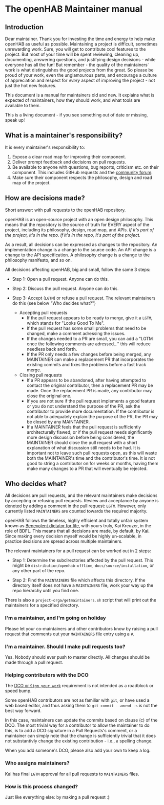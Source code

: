 # The openHAB Maintainer manual

## Introduction

Dear maintainer. Thank you for investing the time and energy to help
make openHAB as useful as possible. Maintaining a project is difficult,
sometimes unrewarding work. Sure, you will get to contribute cool
features to the project. But most of your time will be spent reviewing,
cleaning up, documenting, answering questions, and justifying design
decisions - while everyone has all the fun! But remember - the quality
of the maintainers' work is what distinguishes the good projects from
the great. So please be proud of your work, even the unglamourous parts,
and encourage a culture of appreciation and respect for *every* aspect
of improving the project - not just the hot new features.

This document is a manual for maintainers old and new. It explains what
is expected of maintainers, how they should work, and what tools are
available to them.

This is a living document - if you see something out of date or missing,
speak up!

## What is a maintainer's responsibility?

It is every maintainer's responsibility to:

1. Expose a clear road map for improving their component.
2. Deliver prompt feedback and decisions on pull requests.
3. Be available to anyone with questions, bug reports, criticism etc.
  on their component. This includes GitHub requests and the
  [community forum](https://community.openhab.org).
4. Make sure their component respects the philosophy, design and
  road map of the project.

## How are decisions made?

Short answer: with pull requests to the openHAB repository.

openHAB is an open-source project with an open design philosophy. This
means that the repository is the source of truth for EVERY aspect of the
project, including its philosophy, design, road map, and APIs. *If it's
part of the project, it's in the repo. If it's in the repo, it's part of
the project.*

As a result, all decisions can be expressed as changes to the
repository. An implementation change is a change to the source code. An
API change is a change to the API specification. A philosophy change is
a change to the philosophy manifesto, and so on.

All decisions affecting openHAB, big and small, follow the same 3 steps:

* Step 1: Open a pull request. Anyone can do this.

* Step 2: Discuss the pull request. Anyone can do this.

* Step 3: Accept (`LGTM`) or refuse a pull request. The relevant maintainers do 
this (see below "Who decides what?")
   + Accepting pull requests
      - If the pull request appears to be ready to merge, give it a `LGTM`, which
    stands for "Looks Good To Me".
      - If the pull request has some small problems that need to be changed, make
    a comment adressing the issues.
      - If the changes needed to a PR are small, you can add a "LGTM once the
    following comments are adressed..." this will reduce needless back and
    forth.
      - If the PR only needs a few changes before being merged, any MAINTAINER can
    make a replacement PR that incorporates the existing commits and fixes the
    problems before a fast track merge.
   + Closing pull requests
      - If a PR appears to be abandoned, after having attempted to contact the
    original contributor, then a replacement PR may be made.  Once the
    replacement PR is made, any contributor may close the original one.
      - If you are not sure if the pull request implements a good feature or you
    do not understand the purpose of the PR, ask the contributor to provide
    more documentation.  If the contributor is not able to adequately explain
    the purpose of the PR, the PR may be closed by any MAINTAINER.
      - If a MAINTAINER feels that the pull request is sufficiently architecturally
    flawed, or if the pull request needs significantly more design discussion
    before being considered, the MAINTAINER should close the pull request with
    a short explanation of what discussion still needs to be had.  It is
    important not to leave such pull requests open, as this will waste both the
    MAINTAINER's time and the contributor's time.  It is not good to string a
    contributor on for weeks or months, having them make many changes to a PR
    that will eventually be rejected.

## Who decides what?

All decisions are pull requests, and the relevant maintainers make
decisions by accepting or refusing pull requests. Review and acceptance
by anyone is denoted by adding a comment in the pull request: `LGTM`.
However, only currently listed `MAINTAINERS` are counted towards the
required majority.

openHAB follows the timeless, highly efficient and totally unfair system
known as [Benevolent dictator for
life](http://en.wikipedia.org/wiki/Benevolent_Dictator_for_Life), with
yours truly, Kai Kreuzer, in the role of BDFL. This means that all
decisions are made, by default, by Kai. Since making every decision
myself would be highly un-scalable, in practice decisions are spread
across multiple maintainers.

The relevant maintainers for a pull request can be worked out in 2 steps:

* Step 1: Determine the subdirectories affected by the pull request. This
  might be `distribution/openhab-offline`, 
  `docs/source/installation`, or any other part of the repo.

* Step 2: Find the `MAINTAINERS` file which affects this directory. If the
  directory itself does not have a `MAINTAINERS` file, work your way up
  the repo hierarchy until you find one.

There is also a `project-orga/getmaintainers.sh` script that will print out the 
maintainers for a specified directory.

### I'm a maintainer, and I'm going on holiday

Please let your co-maintainers and other contributors know by raising a pull
request that comments out your `MAINTAINERS` file entry using a `#`.

### I'm a maintainer. Should I make pull requests too?

Yes. Nobody should ever push to master directly. All changes should be
made through a pull request.

### Helping contributors with the DCO

The [DCO or `Sign your work`](
https://github.com/openhab/openhab2/blob/master/CONTRIBUTING.md#sign-your-work)
requirement is not intended as a roadblock or speed bump.

Some openHAB contributors are not as familiar with `git`, or have used a web based
editor, and thus asking them to `git commit --amend -s` is not the best way forward.

In this case, maintainers can update the commits based on clause (c) of the DCO. The
most trivial way for a contributor to allow the maintainer to do this, is to add
a DCO signature in a Pull Requests's comment, or a maintainer can simply note that
the change is sufficiently trivial that it does not substantivly change the existing
contribution - i.e., a spelling change.

When you add someone's DCO, please also add your own to keep a log.

### Who assigns maintainers?

Kai has final `LGTM` approval for all pull requests to `MAINTAINERS` files.

### How is this process changed?

Just like everything else: by making a pull request :)

